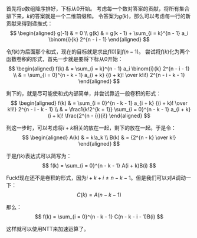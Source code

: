 首先将$a$数组降序排好，下标从$0$开始。
考虑每一个数对答案的贡献，将所有集合排下来，$k$的答案就是一个二维前缀和。
令答案为$g(k)$，那么可以考虑每一行的新贡献来得到递推式：
$$
\begin{aligned}
g(-1) & = 0 \\
g(k) & = g(k - 1) + \sum_{i = k}^{n - 1} a_i \binom{i}{k} 2^{n - i - 1}
\end{aligned}
$$

令$f(k)$为后面那个和式，现在的目标就是求出$f(0)$到$f(n - 1)$。
尝试将$f(k)$化为两个函数卷积的形式，首先一步就是要将下标从$0$开始：
$$
\begin{aligned}
f(k) & = \sum_{i = k}^{n - 1} a_i \binom{i}{k} 2^{n - i - 1} \\
& = \sum_{i = 0}^{n - k - 1} a_{i + k} {(i + k)! \over k!i!} 2^{n - i - k - 1}
\end{aligned}
$$

剩下的，就是尽可能使和式内部简单，并尝试靠近一般卷积的形式：
$$
\begin{aligned}
f(k) & = \sum_{i = 0}^{n - k - 1} a_{i + k} {(i + k)! \over k!i!} 2^{n - i - k - 1} \\
& = \frac1{k!2^{k + 1}} \sum_{i = 0}^{n - k - 1} a_{i + k} (i + k)! \frac{2^{n - i}}{i!}
\end{aligned}
$$

到这一步时，可以考虑将$i + k$相关的放在一起，剩下的放在一起。于是令：
$$
\begin{aligned}
A(k) & = k!a_k \\
B(k) & = {2^{n - k} \over k!}
\end{aligned}
$$

于是$f(k)$表达式可以简写为：
$$
f(k) = \sum_{i = 0}^{n - k - 1} A(i + k)B(i)
$$

Fuck!现在还不是卷积的形式，因为$i + k + i \neq n - k - 1$。但是我们可以对$A$调动一下：
$$
C(k) = A(n - k - 1)
$$

那么：
$$
f(k) = \sum_{i = 0}^{n - k - 1} C(n - k - i - 1)B(i)
$$

这样就可以使用NTT来加速运算了。
